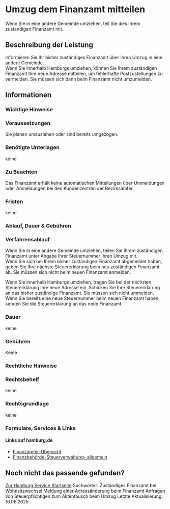 # Umzug dem Finanzamt mitteilen
Wenn Sie in eine andere Gemeinde umziehen, teil Sie dies Ihrem zuständigen Finanzamt mit.

## Beschreibung der Leistung
Informieren Sie Ihr bisher zuständiges Finanzamt über Ihren Umzug in eine andere Gemeinde.  
Wenn Sie innerhalb Hamburgs umziehen, können Sie Ihrem zuständigen Finanzamt Ihre neue Adresse mitteilen, um fehlerhafte Postzustellungen zu vermeiden. Sie müssen sich dann beim Finanzamt nicht umzumelden.

## Informationen

### Wichtige Hinweise

### Voraussetzungen
Sie planen umzuziehen oder sind bereits umgezogen.

### Benötigte Unterlagen
keine

### Zu Beachten
Das Finanzamt erhält keine automatischen Mitteilungen über Ummeldungen oder Anmeldungen bei den Kundenzentren der Bezirksämter.

### Fristen
keine

### Ablauf, Dauer & Gebühren

### Verfahrensablauf
Wenn Sie in eine andere Gemeinde umziehen, teilen Sie Ihrem zuständigen Finanzamt unter Angabe Ihrer Steuernummer Ihren Umzug mit.  
Wenn Sie sich bei Ihrem bisher zuständigen Finanzamt abgemeldet haben, geben Sie Ihre nächste Steuererklärung beim neu zuständigen Finanzamt ab. Sie müssen sich nicht beim neuen Finanzamt anmelden.  

Wenn Sie innerhalb Hamburgs umziehen, tragen Sie bei der nächsten Steuererklärung Ihre neue Adresse ein. Schicken Sie Ihre Steuererklärung an das bisher zuständige Finanzamt. Sie müssen sich nicht ummelden.  
Wenn Sie bereits eine neue Steuernummer beim neuen Finanzamt haben, senden Sie die Steuererklärung an das neue Finanzamt.

### Dauer
keine

### Gebühren
Keine

### Rechtliche Hinweise

### Rechtsbehelf
keine

### Rechtsgrundlage
keine

### Formulare, Services & Links

#### Links auf hamburg.de
* [Finanzämter-Übersicht](https://www.hamburg.de/fb/finanzaemter/)
* [Finanzbehörde-Steuerverwaltung- allgemein](https://www.hamburg.de/go/fb-steuerverwaltung)

## Noch nicht das passende gefunden?
 [Zur Hamburg Service Startseite](/service/)
Suchwörter: Zuständiges Finanzamt bei Wohnsitzwechsel Meldung einer Adressänderung beim Finanzamt Anfragen von Steuerpflichtigen zum Aktentausch beim Umzug
Letzte Aktualisierung: 16.06.2025